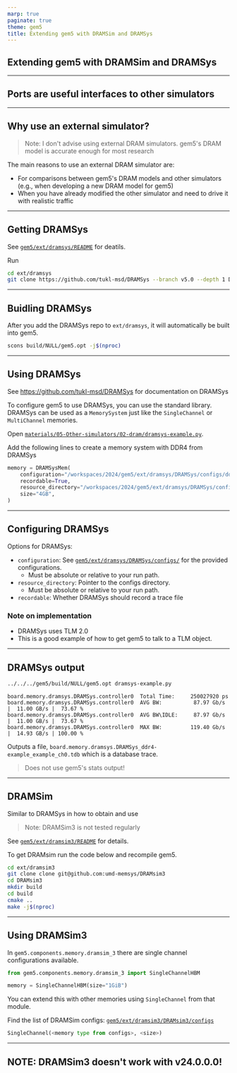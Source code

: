```yaml
---
marp: true
paginate: true
theme: gem5
title: Extending gem5 with DRAMSim and DRAMSys
---
```


<!-- _class: title -->

## Extending gem5 with DRAMSim and DRAMSys


---

## Ports are useful interfaces to other simulators

---

## Why use an external simulator?

> Note: I don't advise using external DRAM simulators.
> gem5's DRAM model is accurate enough for most research

The main reasons to use an external DRAM simulator are:

- For comparisons between gem5's DRAM models and other simulators (e.g., when developing a new DRAM model for gem5)
- When you have already modified the other simulator and need to drive it with realistic traffic

---

## Getting DRAMSys

See [`gem5/ext/dramsys/README`](../../gem5/ext/dramsys/README) for deatils.

Run

```sh
cd ext/dramsys
git clone https://github.com/tukl-msd/DRAMSys --branch v5.0 --depth 1 DRAMSys
```

---

## Buidling DRAMSys

After you add the DRAMSys repo to `ext/dramsys`, it will automatically be built into gem5.

```sh
scons build/NULL/gem5.opt -j$(nproc)
```

---

## Using DRAMSys

See <https://github.com/tukl-msd/DRAMSys> for documentation on DRAMSys

To configure gem5 to use DRAMSys, you can use the standard library.
DRAMSys can be used as a `MemorySystem` just like the `SingleChannel` or `MultiChannel` memories.

Open [`materials/05-Other-simulators/02-dram/dramsys-example.py`](../../materials/05-Other-simulators/02-dram/dramsys-example.py).

Add the following lines to create a memory system with DDR4 from DRAMSys

```python
memory = DRAMSysMem(
    configuration="/workspaces/2024/gem5/ext/dramsys/DRAMSys/configs/ddr4-example.json",
    recordable=True,
    resource_directory="/workspaces/2024/gem5/ext/dramsys/DRAMSys/configs",
    size="4GB",
)
```

---

## Configuring DRAMSys

Options for DRAMSys:

- `configuration`: See [`gem5/ext/dramsys/DRAMSys/configs/`](../../gem5/ext/dramsys/DRAMSys/configs/) for the provided configurations.
  - Must be absolute or relative to your run path.
- `resource_directory`: Pointer to the configs directory.
  - Must be absolute or relative to your run path.
- `recordable`: Whether DRAMSys should record a trace file

### Note on implementation

- DRAMSys uses TLM 2.0
- This is a good example of how to get gem5 to talk to a TLM object.

---

## DRAMSys output

```sh
../../../gem5/build/NULL/gem5.opt dramsys-example.py
```

```test
board.memory.dramsys.DRAMSys.controller0  Total Time:     250027920 ps
board.memory.dramsys.DRAMSys.controller0  AVG BW:          87.97 Gb/s |  11.00 GB/s |  73.67 %
board.memory.dramsys.DRAMSys.controller0  AVG BW\IDLE:     87.97 Gb/s |  11.00 GB/s |  73.67 %
board.memory.dramsys.DRAMSys.controller0  MAX BW:         119.40 Gb/s |  14.93 GB/s | 100.00 %
```

Outputs a file, `board.memory.dramsys.DRAMSys_ddr4-example_example_ch0.tdb` which is a database trace.

> Does not use gem5's stats output!

---

## DRAMSim

Similar to DRAMSys in how to obtain and use

> Note: DRAMSim3 is not tested regularly

See [`gem5/ext/dramsim3/README`](../../gem5/ext/dramsim3/README) for details.

To get DRAMsim run the code below and recompile gem5.

```sh
cd ext/dramsim3
git clone clone git@github.com:umd-memsys/DRAMsim3
cd DRAMsim3
mkdir build
cd build
cmake ..
make -j$(nproc)
```

---

## Using DRAMSim3

In `gem5.components.memory.dramsim_3` there are single channel configurations available.

```python
from gem5.components.memory.dramsim_3 import SingleChannelHBM
```

```python
memory = SingleChannelHBM(size="1GiB")
```

You can extend this with other memories using `SingleChannel` from that module.

Find the list of DRAMSim configs: [`gem5/ext/dramsim3/DRAMsim3/configs`](../../gem5/ext/dramsim3/DRAMsim3/configs)

```python
SingleChannel(<memory type from configs>, <size>)
```

---

## NOTE: DRAMSim3 doesn't work with v24.0.0.0!

